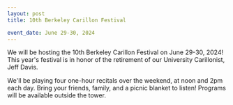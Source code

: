 ```yaml
---
layout: post
title: 10th Berkeley Carillon Festival

event_date: June 29-30, 2024
---
```


We will be hosting the 10th Berkeley Carillon Festival on June 29-30, 2024! This year's festival is in honor of the retirement of our University Carillonist, Jeff Davis.

We'll be playing four one-hour recitals over the weekend, at noon and 2pm each day. Bring your friends, family, and a picnic blanket to listen! Programs will be available outside the tower.